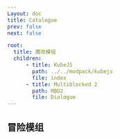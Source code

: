 ```yaml
---
Layout: doc
title: Catalogue
prev: false
next: false

root:
  title: 魔改模组
  children:
      - title: KubeJS
        path: ../../modpack/kubejs
        file: index
      - title: Multiblocked 2
        path: MBD2
        file: Dialogue
---
```

## 冒险模组